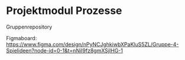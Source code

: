 # Projektmodul Prozesse

Gruppenrepository

Figmaboard:
https://www.figma.com/design/nPyNCJghkiwbXPaKluS5ZL/Gruppe-4-Spielideen?node-id=0-1&t=nNiI9fz8gmXSjIHG-1